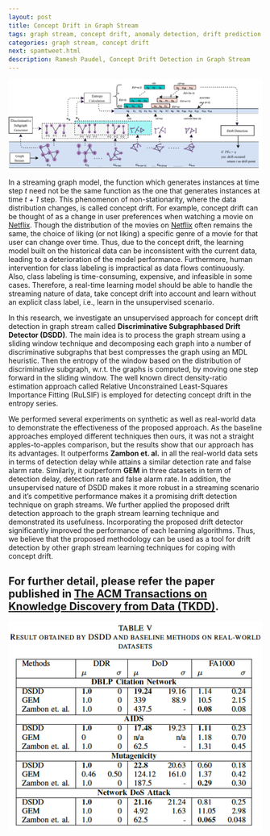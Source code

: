 ```yaml
---
layout: post
title: Concept Drift in Graph Stream
tags: graph stream, concept drift, anomaly detection, drift prediction
categories: graph stream, concept drift
next: spamtweet.html
description: Ramesh Paudel, Concept Drift Detection in Graph Stream
---
```


<div class="topimage">
    <img src="../assets/pics/problem.pdf"
              title="Concept Drift Detection" alt="Concept Drift Detection Architecture"/>
</div>

In a streaming graph model, the function which generates
instances at time step *t* need not be the same function as
the one that generates instances at time *t + 1* step. This
phenomenon of non-stationarity, where the data distribution
changes, is called concept drift. For example,
concept drift can be thought of as a change in user preferences
when watching a movie on [Netflix](https://www.netflix.com).
Though the distribution of the movies on [Netflix](https://www.netflix.com) often remains
the same, the choice of liking (or not liking) a specific genre
of a movie for that user can change over time. Thus, due to the
concept drift, the learning model built on the historical data can
be inconsistent with the current data, leading to a deterioration
of the model performance. Furthermore, human intervention
for class labeling is impractical as data flows continuously.
Also, class labeling is time-consuming, expensive, and infeasible
in some cases. Therefore, a real-time learning
model should be able to handle the streaming nature of data,
take concept drift into account and learn without an
explicit class label, i.e., learn in the unsupervised scenario.

In this research, we investigate an unsupervised approach for concept drift
detection in graph stream called **Discriminative Subgraphbased
Drift Detector (DSDD)**. The main idea is to
process the graph stream using a sliding window technique and
decomposing each graph into a number of discriminative subgraphs
that best compresses the graph using an MDL heuristic.
Then the entropy of the window based on the distribution
of discriminative subgraph, w.r.t. the graphs is computed, by
moving one step forward in the sliding window. The well
known direct density-ratio estimation approach called Relative
Unconstrained Least-Squares Importance Fitting (RuLSIF)
is employed for detecting concept drift in the entropy
series.

We performed several experiments on synthetic as well as real-world data to
demonstrate the effectiveness of the proposed approach. As
the baseline approaches employed different techniques then
ours, it was not a straight apples-to-apples comparison, but
the results show that our approach has its advantages. It
outperforms **Zambon et. al.** in all the real-world data sets
in terms of detection delay while attains a similar detection
rate and false alarm rate. Similarly, it outperform **GEM**
in three datasets in term of detection delay, detection rate
and false alarm rate. In addition, the unsupervised nature
of DSDD makes it more robust in a streaming scenario
and it’s competitive performance makes it a promising drift
detection technique on graph streams. We further applied the
proposed drift detection approach to the graph stream learning
technique and demonstrated its usefulness. Incorporating the
proposed drift detector significantly improved the performance
of each learning algorithms. Thus, we believe that the proposed
methodology can be used as a tool for drift detection by other
graph stream learning techniques for coping with concept drift.


For further detail, please refer the paper published in [The ACM Transactions on Knowledge Discovery from Data (TKDD)](https://dl.acm.org/doi/abs/10.1145/3406243).
---

<div class="topimage">
    <img src="../assets/pics/dsdd.png"
              title="DSDD" alt="DSDD result"/>
</div>
